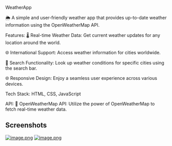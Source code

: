 WeatherApp

🌦️ A simple and user-friendly weather app that provides up-to-date weather information using the OpenWeatherMap API.

Features:
🌡️ Real-time Weather Data: Get current weather updates for any location around the world.

🌐 International Support: Access weather information for cities worldwide.

🔎 Search Functionality: Look up weather conditions for specific cities using the search bar.

🌐 Responsive Design: Enjoy a seamless user experience across various devices.

Tech Stack: HTML, CSS, JavaScript

API:
🔑 OpenWeatherMap API: Utilize the power of OpenWeatherMap to fetch real-time weather data.

## Screenshots
[![image.png](https://urly.fi/3bHf)](https://urly.fi/3bHf)
[![image.png](https://urly.fi/3bHg)](https://urly.fi/3bHg)
